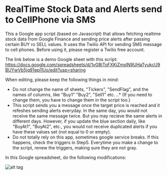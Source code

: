 # RealTime Stock Data and Alerts send to CellPhone via SMS
This a Google app script (based on Javascript) that allows fetching realtime stock data from Google Finance and sending price alerts after passing certain BUY ro SELL values. It uses the Twilio API for sending SMS message to cell phones. Before using it, please register a Twilio free account.

The link below is a demo Google sheet with this script:
https://docs.google.com/spreadsheets/d/1vGBjToFXKiZmxlN9UHaTyukcU9BUYwVb5jq91epI1Uo/edit?usp=sharing

When editing, please keep the following things in mind:
* Do not change the name of sheets, "Tickers", "SendFlag", and the names of columns, like "Buy1" "Buy2", "Sell1" etc. 
     ..* (If you need to change them, you have to change them in the script too.)
* This script sends you a message once the target price is reached and it refeshes sending alerts everyday. In the same day, you would not receive the same message twice. But you may recieve the same alerts in different days. However, if you update the blue section daily, like "BuyAt1", "BuyAt2", etc., you would not receive duplicated alerts if you have these values set (not equal to 0 or empty). 
* Do not totally rely on this app, sometimes google service breaks. If this happens, check the triggers in Step5. Everytime you make a change to the script, renew the triggers, making sure they are not gray.

In this Google spreadsheet, do the following modifications:

![alt tag](https://cloud.githubusercontent.com/assets/10473229/20608250/f58e7b2c-b234-11e6-83e1-c056b1c440cd.png)
